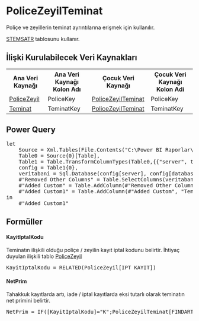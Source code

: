 <h1>PoliceZeyilTeminat</h1>
Poliçe ve zeyillerin teminat ayrıntılarına erişmek için kullanılır. 

<a href="../Tablolar/STEMSATR.md">STEMSATR</a> tablosunu kullanır.

<h2>İlişki Kurulabilecek Veri Kaynakları</h2>
<table>
<tr>
<th>Ana Veri Kaynağı</th>
<th>Ana Veri Kaynağı Kolon Adı</th>
<th>Çocuk Veri Kaynağı</th>
<th>Çocuk Veri Kaynağı Kolon Adi</th>
</tr>
<tr>
<td><a href="../VeriKaynaklari/PoliceZeyil.md">PoliceZeyil</a></td>
<td>PoliceKey</td>
<td><a href="../VeriKaynaklari/PoliceZeyilTeminat.md">PoliceZeyilTeminat</a></td>
<td>PoliceKey</td>
</tr>
<tr>
<td><a href="../VeriKaynaklari/Teminat.md">Teminat</a></td>
<td>TeminatKey</td>
<td><a href="../VeriKaynaklari/PoliceZeyilTeminat.md">PoliceZeyilTeminat</a></td>
<td>TeminatKey</td>
</tr>
</table>


<h2>Power Query</h2>
<pre>
let
	Source = Xml.Tables(File.Contents("C:\Power BI Raporlar\config.xml")),
	Table0 = Source{0}[Table],
	Table1 = Table.TransformColumnTypes(Table0,{{"server", type text}, {"database", type text}}),
	config = Table1{0},
	veritabani = Sql.Database(config[server], config[database], [Query="select * from STEMSATR T WHERE EXISTS (	SELECT 'A' FROM SPOLICE P WHERE P.ACENTA = T.TACENTA AND P.BRANS = T.TBRANS AND P.POLICE_NO = T.TPOLICE_NO AND P.TECDIT_NO = T.TTECDIT_NO 	AND P.ZEYL_NO = T.TZEYL_NO AND P.IPT_KAYIT IN ('K','I'))"]) ,
	#"Removed Other Columns" = Table.SelectColumns(veritabani,{"TYIL", "TACENTA", "TBRANS", "TPOLICE_NO", "TZEYL_NO", "TTECDIT_NO", "TEM_KODU", "TEK_BRANS", "SIG_BEDELI", "FINDARTPRM", "FTEMKOM", "KOM_ORAN"}),
	#"Added Custom" = Table.AddColumn(#"Removed Other Columns", "PoliceKey", each [TACENTA]&"_"&[TBRANS]&"_"&[TPOLICE_NO]&"_"&[TTECDIT_NO]&"_"&[TZEYL_NO]),
	#"Added Custom1" = Table.AddColumn(#"Added Custom", "TeminatKey", each [TBRANS]&"_"&[TEM_KODU])
in
	#"Added Custom1"
</pre>

<h2>Formüller</h2>

<h4>KayitIptalKodu</h4>
Teminatın ilişkili olduğu poliçe / zeyilin kayıt iptal kodunu belirtir. İhtiyaç duyulan ilişkili tablo <a href="../VeriKaynaklari/PoliceZeyil.md">PoliceZeyil</a>
<pre>KayitIptalKodu = RELATED(PoliceZeyil[IPT_KAYIT])</pre>

<h4>NetPrim</h4>
Tahakkuk kayıtlarda artı, iade / iptal kayıtlarda eksi tutarlı olarak teminatın net primini belirtir.
<pre>NetPrim = IF([KayitIptalKodu]="K";PoliceZeyilTeminat[FINDARTPRM];PoliceZeyilTeminat[FINDARTPRM]*-1)</pre>
